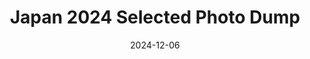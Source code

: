 ---
date: 2024-12-06
related_posts:
- text: Trip Summary
  url: /2024/12/japan2024/
resources:
- src: aquarium_ducks.jpg
  title: 'Aquarium - Ducks'
- src: aquarium_fish.jpg
  title: 'Aquarium - Fish'
- src: aquarium_friend.jpg
  title: 'Aquarium - Friend'
- src: aquarium_lookatme.jpg
  title: 'Aquarium - Look at Me'
- src: aquarium_otters.mp4
  title: 'Aquarium - Otters!'
- src: aquarium_outside.jpg
  title: 'Aquarium - the bay outside'
- src: aquarium_penguins.jpg
  title: 'Aquarium - Penguins'
- src: aquarium_penguins2.jpg
  title: 'Aquarium - Penguins'
- src: aquarium_seals.mp4
  title: 'Aquarium - Seals'
- src: aquarium_spaceshipfish.jpg
  title: 'Aquarium - Rocketship Fish'
- src: arcs.jpg
  title: 'We played Arcs (boardgame) at the Miyajima AirBNB'
- src: babycheeses.jpg
  title: 'The reason for the season'
- src: bidet.jpg
  title: 'Bidet controls'
- src: bidet_lady.jpg
  title: 'This bidet is a lady'
- src: canalcity_gundam.jpg
  title: 'Canal City - Gundam'
- src: canalcity_gundams.jpg
  title: 'Canal City - I think those pink things are supposed to be explosions, but it just looks like the Gundams are being hit with cotton candy'
- src: canalcity_gundamself.jpg
  title: 'Canal City - Me and a Gundam'
- src: canalcity_mural.jpg
  title: 'Canal City - Mural'
- src: dennys.jpg
  title: 'Dennys'
- src: fukuoka_sumo.jpg
  title: 'Some sumo wrestlers were training at the nearby temple in the mornings'
- src: ghibli1.jpg
  title: 'Ghibli Park - Grand Warehouse'
- src: ghibli2.jpg
  title: 'Ghibli Park - Grand Warehouse'
- src: ghibli3.jpg
  title: 'Ghibli Park - Grand Warehouse'
- src: ghibli_map.jpg
  title: 'Ghibli Park Map'
- src: ghibli_mononoke.jpg
  title: 'One of the creatures in Mononoke Village'
- src: ghibli_resting.jpg
  title: 'Me resting after walking around the Grand Warehouse'
- src: hotdogman.jpg
  title: 'Hotdog Man'
- src: misdo_pikachu.jpg
  title: 'Mister Donut - Pikachu'
- src: misdo_pokemon.jpg
  title: 'Mister Donut - Pokemon promo'
- src: miyajima_deer.jpg
  title: 'Miyajima - The deer were friendlier to me this time'
- src: miyajima_ferryview.jpg
  title: 'Miyajima - view from the ferry'
- src: miyajima_mountain.jpg
  title: 'Miyajima - view of the mountain'
- src: miyajima_mtpeak.jpg
  title: 'Miyajima - view from 450m above sea level'
- src: miyajima_signs_runalittle.jpg
  title: 'Miyajima - run a little'
- src: miyajima_shopstatue.jpg
  title: 'Miyajima - a statue in one of the shops'
- src: miyajima_signs.jpg
  title: 'Miyajima - some kid drawings we saw on the way to our AirBNB'
- src: miyajima_stuff.jpg
  title: 'Miyajima - some of the stuff you can buy in the shops'
- src: miyajima_tori.jpg
  title: 'Miyajima - the Tori gate'
- src: miyajima_tranquilgarden.jpg
  title: 'Miyajima Tranquil Garden'
- src: miyajima_translations.jpg
  title: 'Miyajima - these translations were great'
- src: miyajima_uphill.jpg
  title: 'Miyajima - the uphill trek to our AirBNB'
- src: okayamacastle1.jpg
  title: 'Okayama Castle'
- src: okayamacastle2.jpg
  title: 'Okayama Castle'
- src: okayamacastle_armor.jpg
  title: 'Okayama Castle - Armor Set'
- src: okayamacastle_centerforants.jpg
  title: 'Okayama Castle - What is this, a castle for ants?!?'
- src: okayamacastle_display.jpg
  title: 'Okayama Castle - one of the displays explained by cartoon ninjas'
- src: okayamacastle_helmet.jpg
  title: 'Okayama Castle - you can wear a samurai helmet for free! This thing was heavy!'
- src: okayamacastle_mural.jpg
  title: 'Okayama Castle - battle mural'
- src: okayamacastle_ninja1.jpg
  title: 'Okayama Castle - cartoon explaining ninja involvement'
- src: okayamacastle_ninja2.jpg
  title: 'Okayama Castle - cartoon explaining ninja involvement'
- src: okayamacastle_ninja3.jpg
  title: 'Okayama Castle - cartoon explaining ninja involvement'
- src: okayamacastle_ninja4.jpg
  title: 'Okayama Castle - there was a small section for ninjas'
- src: okayamacastle_shogun.jpg
  title: 'Okayama Castle - the shogun was a short guy'
- src: okayama_welcome.jpg
  title: 'Welcome to Okayama'
- src: signs_extremelysorry.jpg
  title: '"We are extremely sorry for your english"'
- src: signs_flush.jpg
  title: '"FLUSH!"'
- src: signs_ghibli.jpg
  title: 'Ghibli Park signs at the station'
- src: signs_ghibli2.jpg
  title: 'Ghibli Park signs at the station'
- src: signs_restaurant.jpg
  title: 'A sign outside a restaurant'
- src: signs_toowack.jpg
  title: 'Too Wack to Die'
- src: signs_train.jpg
  title: 'I want to get a job just drawing these kinds of signs for the trains'
- src: signs_train2.jpg
  title: 'More train signs'
- src: signs_train3.jpg
  title: 'More train signs'
- src: snw_backgrounds.mp4
  title: 'Super Nintendo World - Animated Backgrounds'
- src: snw_entrance.jpg
  title: 'Super Nintendo World - entrance'
- src: snw_mario.jpg
  title: 'Super Nintendo World - there was a long queue to pose with Mario and Luigi'
- src: snw_mkcap.jpg
  title: 'Super Nintendo World - the cap with AR lens holder used for the Mario Kart ride'
- src: snw_mkcup.jpg
  title: 'Super Nintendo World - Mario Kart cup'
- src: snw_mkqueue.jpg
  title: 'Super Nintendo World - the long queue area for the Mario Kart ride had these Mario-themed displays to keep you entertained'
- src: snw_qblock.jpg
  title: 'Super Nintendo World - honestly it was worth it when I was able to get this picture under the question mark block'
- src: voltesv_gacha.jpg
  title: 'Voltes V Gacha machine!'
- src: whyareyouhere.jpg
  title: '"Why are you here?"'
tags:
- travels
- japan2024
title: Japan 2024 Selected Photo Dump
---